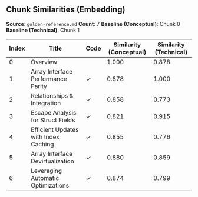 ## Chunk Similarities (Embedding)

**Source**: `golden-reference.md`
**Count**: 7
**Baseline (Conceptual)**: Chunk 0
**Baseline (Technical)**: Chunk 1

| Index | Title | Code | Similarity (Conceptual) | Similarity (Technical) |
|-------|-------|------|-------------------------|------------------------|
| 0 | Overview |  | 1.000 | 0.878 |
| 1 | Array Interface Performance Parity | ✓ | 0.878 | 1.000 |
| 2 | Relationships & Integration | ✓ | 0.858 | 0.773 |
| 3 | Escape Analysis for Struct Fields | ✓ | 0.821 | 0.915 |
| 4 | Efficient Updates with Index Caching | ✓ | 0.855 | 0.776 |
| 5 | Array Interface Devirtualization | ✓ | 0.880 | 0.859 |
| 6 | Leveraging Automatic Optimizations | ✓ | 0.874 | 0.799 |

